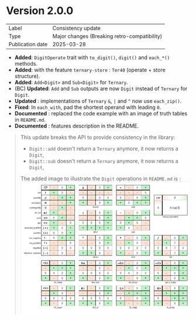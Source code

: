 # Version 2.0.0

|                  |                                              |
|------------------|----------------------------------------------|
| Label            | Consistency update                           |
| Type             | Major changes (Breaking retro-compatibility) |
| Publication date | 2025-03-28                                   |

- **Added**: `DigitOperate` trait with `to_digit()`, `digit()` and `each_*()` methods.
- **Added**: with the feature `ternary-store` : `Ter40` (operate + store structure).
- **Added**: `Add<Digit>` and `Sub<Digit>` for `Ternary`.
- (BC) **Updated**: `Add` and `Sub` outputs are now `Digit` instead of `Ternary` for `Digit`.
- **Updated** : implementations of `Ternary` `&`, `|` and `^` now use `each_zip()`.
- **Fixed**: In `each_with`, pad the shortest operand with leading `0`.
- **Documented** : replaced the code example with an image of truth tables in `README.md`.
- **Documented** : features description in the README.

> This update breaks the API to provide consistency in the library:
> 
> - `Digit::add` doesn't return a `Ternary` anymore, it now returns a `Digit`,
> - `Digit::sub` doesn't return a `Ternary` anymore, it now returns a `Digit`,
> 
> The added image to illustrate the `Digit` operations in `README.md` is :  
> ![Digit operations](../digit-operations.png)
> 